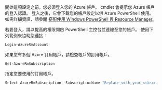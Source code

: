 開始這項設定之前，您必須登入您的 Azure 帳戶。 cmdlet 會提示您 Azure 帳戶的登入認證。 登入之後，它會下載您的帳戶設定以供 Azure PowerShell 使用。 如需詳細資訊，請參閱 [搭配使用 Windows PowerShell 與 Resource Manager](../articles/powershell-azure-resource-manager.md)。

若要登入，請以提高的權限開啟 PowerShell 主控台並連線至您的帳戶。 使用下列範例來協助您連接：

```powershell
Login-AzureRmAccount
```

如果您有多個 Azure 訂用帳戶，請檢查帳戶的訂用帳戶。

```powershell
Get-AzureRmSubscription
```

指定您要使用的訂用帳戶。

```powershell
Select-AzureRmSubscription -SubscriptionName "Replace_with_your_subscription_name"
 ```